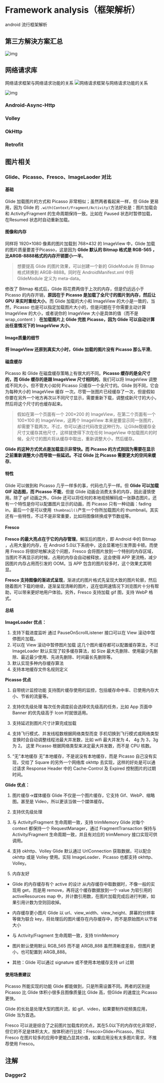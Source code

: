 # Framework analysis（框架解析）

android 流行框架解析

## 第三方解決方案汇总
![img](http://img.my.csdn.net/uploads/201412/13/1418436863_2555.jpg)



## 网络请求库

网络请求框架与网络请求功能的关系
![网络请求框架与网络请求功能的关系](http://upload-images.jianshu.io/upload_images/944365-cd9cf3ca0a179b26.png?imageMogr2/auto-orient/strip%7CimageView2/2/w/1240)

![img](http://upload-images.jianshu.io/upload_images/944365-58819416dfd2767a.png?imageMogr2/auto-orient/strip%7CimageView2/2/w/1240)
### Android-Async-Http
### Volley
### OkHttp
### Retrofit



## 图片相关

### Glide、Picasso、Fresco、ImageLaoder 对比
#### 基础

Glide 加载图片的方式和 Picasso 非常相似；虽然两者看起来一样，但 Glide 更易用，因为 Glide 的 `.with(Context/Fragment/Activity)`方法好处是：图片加载会和 Activity/Fragment 的生命周期保持一致。比如在 Paused 状态时暂停加载， 在Resumed 状态时自动重新加载。

#### 图像和内存

同样将 1920×1080 像素的图片加载到 768×432 的 ImageView 中，Glide 加载的图片质量要差于Picasso，这是因为 **Glide 默认的 Bitmap 格式是 RGB-565 ，比ARGB-8888格式的内存开销要小一半**。
> 想要提高 Glide 的图片效果，可以创建一个新的 GlideModule 将 Bitmap 格式转换到 ARGB-8888。同时在 AndroidManifest.xml 中将 GlideModule 定义为 meta-data。

修改了 Bitmap 格式后，Glide 将花费两倍于上次的内存，但是仍远远小于 Picasso 的内存开销，**原因在于 Picasso 是加载了全尺寸的图片到内存，然后让 GPU 来实时重绘大小**。而 Glide 加载的大小和 ImageView 的大小是一致的，当然，Picasso 也是可以指定加载图片大小的，但是问题在于你需要主动计算 ImageView 的大小，或者说你的 ImageView 大小是具体的值（而不是 wrap_content ）
**在加载图片上 Glide 完胜 Picasso，因为 Glide 可以自动计算出任意情况下的 ImageView 大小**。

#### Image质量的细节

**将 ImageView 还原到真实大小时，Glide 加载的图片没有 Picasso 那么平滑**。



#### 磁盘缓存

Picasso 和 Glide 在磁盘缓存策略上有很大的不同。**Picasso 缓存的是全尺寸的，而 Glide 缓存的是跟 ImageView 尺寸相同的**。我们可以将 ImageView 调整成不同大小，但不管大小如何 Picasso 只缓存一个全尺寸的。Glide 则不同，它会为每种大小的 ImageView 缓存 一次。尽管一张图片已经缓存了一次，但是假如你要在另外一个地方再次以不同尺寸显示，需要重新下载，调整成新尺寸的大小，然后将这个尺寸的也缓存起来。

>假如在第一个页面有一个 200×200 的 ImageView，在第二个页面有一个 100×100 的 ImageView，这两个 ImageView 本来是要显示同一张图片，却需要下载两次。不过，你可以通过代码改变这种行为，让Glide既缓存全尺寸又缓存其他尺寸，这样就使得下次在任何 ImageView 中加载图片的时候，全尺寸的图片将从缓存中取出，重新调整大小，然后缓存。

**Glide 的这种方式优点是加载显示非常快。而 Picasso 的方式则因为需要在显示之前重新调整大小而导致一些延迟。不过 Glide 比 Picasso 需要更大的空间来缓存**。

#### 特性
Glide 可以做到和 Picasso 几乎一样多的事，代码也几乎一样。但 **Glide 可以加载 GIF 动态图，而 Picasso 不能**，但是 Glide 动画会消费太多的内存，因此谨慎使用。除了 gif 动画之外，Glide 还可以将任何的本地视频解码成一张静态图片。还有一个特性是你可以配置图片显示的动画，而 Picasso 只有一种动画：fading in，最后一个是可以使用` thumbnail()`产生一个你所加载图片的 thumbnail。其实还有一些特性，不过不是非常重要，比如将图像转换成字节数组等。


#### Fresco
**Fresco 的最大亮点在于它的内存管理**。解压后的图片，即 Android 中的 Bitmap ，占用大量的内存，在 Android 5.0以下系统中，这会显著地引发界面卡顿。而使用 Fresco 将很好地解决这个问题，Fresco 会将图片放到一个特别的内存区域，当图片不再显示的时候，占用的内存会自动被释放，这会使得 APP 更流畅，减少因图片内存占用而引发的 OOM。当 APP 包含的图片较多时，这个效果尤其明显。

**Fresco 支持图像的渐进式呈现**，渐进式的图片格式先呈现大致的图片轮廓，然后随着图片下载的继续，逐渐呈现清晰的图片，这在低网速情况下浏览图片十分有帮助，可以带来更好地用户体验。另外，Fresco 支持加载 gif 图，支持 WebP 格式。

#### 总结
**ImageLoader 优点：**
1. 支持下载进度监听
   通过 PauseOnScrollListener 接口可以在 View 滚动中暂停图片加载。
2. 可以在 View 滚动中暂停图片加载
   这几个图片缓存都可以配置缓存算法，不过 ImageLoader 默认实现了较多缓存算法，如 Size 最大先删除、使用最少先删除、最近最少使用、先进先删除、时间最长先删除等。
3. 默认实现多种内存缓存算法
4. 支持本地缓存文件名规则定义

**Picasso 优点**
1. 自带统计监控功能
   支持图片缓存使用的监控，包括缓存命中率、已使用内存大小、节省的流量等。
2. 支持优先级处理
   每次任务调度前会选择优先级高的任务，比如 App 页面中 Banner 的优先级高于 Icon 时就很适用。

3. 支持延迟到图片尺寸计算完成加载

4. 支持飞行模式、并发线程数根据网络类型而变
   手机切换到飞行模式或网络类型变换时会自动调整线程池最大并发数，比如 wifi 最大并发为 4， 4g 为 3，3g 为 2。
   这里 Picasso 根据网络类型来决定最大并发数，而不是 CPU 核数。

5. “无”本地缓存
   无”本地缓存，不是说没有本地缓存，而是 Picasso 自己没有实现，交给了 Square 的另外一个网络库 okhttp 去实现，这样的好处是可以通过请求 Response Header 中的 Cache-Control 及 Expired 控制图片的过期时间。


**Glide 优点：**

1. 图片缓存->媒体缓存
   Glide 不仅是一个图片缓存，它支持 Gif、WebP、缩略图。甚至是 Video，所以更该当做一个媒体缓存。

2. 支持优先级处理

3. 与 Activity/Fragment 生命周期一致，支持 trimMemory
   Glide 对每个 context 都保持一个 RequestManager，通过 FragmentTransaction 保持与 Activity/Fragment 生命周期一致，并且有对应的 trimMemory 接口实现可供调用。

4. 支持 okhttp、Volley
   Glide 默认通过 UrlConnection 获取数据，可以配合 okhttp 或是 Volley 使用。实际 ImageLoader、Picasso 也都支持 okhttp、Volley。

5. 内存友好
  - Glide 的内存缓存有个 active 的设计
    从内存缓存中取数据时，不像一般的实现用 get，而是用 remove，再将这个缓存数据放到一个 value 为软引用的 activeResources map 中，并计数引用数，在图片加载完成后进行判断，如果引用计数为空则回收掉。

  - 内存缓存更小图片
    Glide 以 url、view_width、view_height、屏幕的分辨率等做为联合 key，将处理后的图片缓存在内存缓存中，而不是原始图片以节省大小

  - 与 Activity/Fragment 生命周期一致，支持 trimMemory

  - 图片默认使用默认 RGB_565 而不是 ARGB_888
    虽然清晰度差些，但图片更小，也可配置到 ARGB_888。

  - 其他：Glide 可以通过 signature 或不使用本地缓存支持 url 过期


#### 使用场景建议

Picasso 所能实现的功能 Glide 都能做到，只是所需设置不同。两者的区别是 Picasso 比 Glide 体积小很多且图像质量比 Glide 高，但Glide 的速度比 Picasso 更快。

Glide 的长处是处理大型的图片流，如 gif、video，如果要制作视频类应用，Glide 当为首选。

Fresco 可以说是综合了之前图片加载库的优点，其在5.0以下的内存优化非常好，但它的不足是体积太大，按体积进行比较：Fresco>Glide>Picasso，所以 Fresco 在图片较多的应用中更能凸显其价值，如果应用没有太多图片需求，不推荐使用 Fresco。



## 注解
### Dagger2
